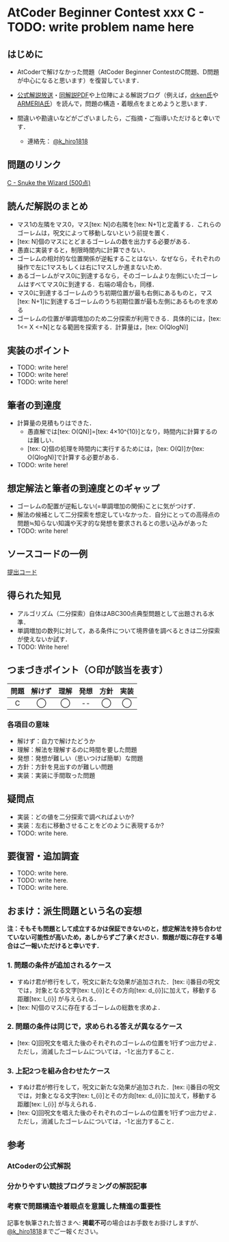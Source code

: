 # AtCoder Beginner Contest xxx C - TODO: write problem name here

## はじめに

+ AtCoderで解けなかった問題（AtCoder Beginner ContestのC問題、D問題が中心になると思います）を復習しています．

+ [公式解説放送][1]・[同解説PDF][2]や上位陣による解説ブログ（例えば，[drken氏][3]や[ARMERIA氏][4]）を読んで，問題の構造・着眼点をまとめようと思います．

+ 間違いや勘違いなどがございましたら，ご指摘・ご指導いただけると幸いです．

  + 連絡先： [@k_hiro1818](https://twitter.com/k_hiro1818)

## 問題のリンク

[C - Snuke the Wizard (500点)](https://atcoder.jp/contests/exawizards2019/tasks/exawizards2019_c)

## 読んだ解説のまとめ

+ マス1の左隣をマス0，マス[tex: N]の右隣を[tex: N+1]と定義する．これらのゴーレムは，呪文によって移動しないという前提を置く．
+ [tex: N]個のマスにとどまるゴーレムの数を出力する必要がある．
+ 愚直に実装すると，制限時間内に計算できない．
+ ゴーレムの相対的な位置関係が逆転することはない．なぜなら，それぞれの操作で左に1マスもしくは右に1マスしか進まないため．
+ あるゴーレムがマス0に到達するなら，そのゴーレムより左側にいたゴーレムはすべてマス0に到達する．右端の場合も，同様．
+ マス0に到達するゴーレムのうち初期位置が最も右側にあるものと，マス[tex: N+1]に到達するゴーレムのうち初期位置が最も左側にあるものを求める
+ ゴーレムの位置が単調増加のため二分探索が利用できる．具体的には，[tex: 1<= X <=N]となる範囲を探索する．計算量は，[tex: O(QlogN)]

## 実装のポイント

+ TODO: write here!
+ TODO: write here!
+ TODO: write here!

## 筆者の到達度

+ 計算量の見積もりはできた．
  + 愚直解では[tex: O(QN)]=[tex: 4×10^{10}]となり，時間内に計算するのは難しい．
  + [tex: Q]個の処理を時間内に実行するためには，[tex: O(Q)]か[tex: O(QlogN)]で計算する必要がある．
+ TODO: write here!

## 想定解法と筆者の到達度とのギャップ

+ ゴーレムの配置が逆転しない(=単調増加の関係)ことに気がつけず．
+ 解法の候補として二分探索を想定していなかった．自分にとっての高得点の問題≒知らない知識や天才的な発想を要求されるとの思い込みがあった
+ TODO: write here!

## ソースコードの一例

[提出コード](<TODO: write URL here!>)

## 得られた知見

+ アルゴリズム（二分探索）自体はABC300点典型問題として出題される水準．
+ 単調増加の数列に対して，ある条件について境界値を調べるときは二分探索が使えないか試す．
+ TODO: Write here!

## つまづきポイント（○印が該当を表す）

|問題|解けず|理解|発想|方針|実装|
|:--:|:--:|:--:|:--:|:--:|:--:|
|C|◯|◯|--|◯|◯|

### 各項目の意味

+ 解けず：自力で解けたどうか
+ 理解：解法を理解するのに時間を要した問題
+ 発想：発想が難しい（思いつけば簡単）な問題
+ 方針：方針を見出すのが難しい問題
+ 実装：実装に手間取った問題

## 疑問点

+ 実装：どの値を二分探索で調べればよいか?
+ 実装：左右に移動させることをどのように表現するか?
+ TODO: write here.

## 要復習・追加調査

+ TODO: write here.
+ TODO: write here.
+ TODO: write here.

## おまけ：派生問題という名の妄想

**注：そもそも問題として成立するかは保証できないのと，想定解法を持ち合わせていない可能性が高いため，あしからずご了承ください．類題が既に存在する場合はご一報いただけると幸いです．**

### 1. 問題の条件が追加されるケース

+ すぬけ君が修行をして，呪文に新たな効果が追加された．[tex: i]番目の呪文では，対象となる文字[tex: t\_{i}]とその方向[tex: d\_{i}]に加えて，移動する距離[tex: l\_{i}] が与えられる．
+ [tex: N]個のマスに存在するゴーレムの総数を求めよ．

### 2. 問題の条件は同じで，求められる答えが異なるケース

+ [tex: Q]回呪文を唱えた後のそれぞれのゴーレムの位置を1行ずつ出力せよ．ただし，消滅したゴーレムについては，-1と出力すること．

### 3. 上記2つを組み合わせたケース

+ すぬけ君が修行をして，呪文に新たな効果が追加された．[tex: i]番目の呪文では，対象となる文字[tex: t\_{i}]とその方向[tex: d\_{i}]に加えて，移動する距離[tex: l\_{i}] が与えられる．
+ [tex: Q]回呪文を唱えた後のそれぞれのゴーレムの位置を1行ずつ出力せよ．ただし，消滅したゴーレムについては，-1と出力すること．

## 参考

### AtCoderの公式解説

[1]: https://www.youtube.com/watch?v=dUCnyA3Rj_0

[2]: https://img.atcoder.jp/exawizards2019/editorial.pdf

### 分かりやすい競技プログラミングの解説記事

[3]: http://drken1215.hatenablog.com/

[4]: http://betrue12.hateblo.jp/archive/category/AtCoder

### 考察で問題構造や着眼点を意識した精進の重要性

[5]: https://twitter.com/drken1215/status/1110715569035083776

記事を執筆された皆さまへ: **掲載不可**の場合はお手数をお掛けしますが、[@k_hiro1818](https://twitter.com/k_hiro1818)までご一報ください。
